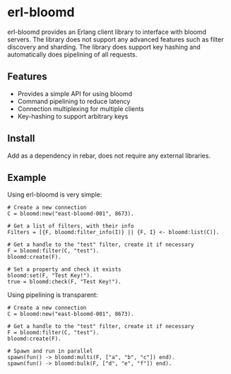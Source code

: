 erl-bloomd
==========

erl-bloomd provides an Erlang client library to interface with
bloomd servers. The library does not support any advanced features
such as filter discovery and sharding. The library does support
key hashing and automatically does pipelining of all requests.

Features
--------


* Provides a simple API for using bloomd
* Command pipelining to reduce latency
* Connection multiplexing for multiple clients
* Key-hashing to support arbitrary keys


Install
-------

Add as a dependency in rebar, does not require any external libraries.

Example
------

Using erl-bloomd is very simple:

    # Create a new connection
    C = bloomd:new("east-bloomd-001", 8673).

    # Get a list of filters, with their info
    Filters = [{F, bloomd:filter_info(I)} || {F, I} <- bloomd:list(C)].

    # Get a handle to the "test" filter, create it if necessary
    F = bloomd:filter(C, "test").
    bloomd:create(F).

    # Set a property and check it exists
    bloomd:set(F, "Test Key!").
    true = bloomd:check(F, "Test Key!").


Using pipelining is transparent:

    # Create a new connection
    C = bloomd:new("east-bloomd-001", 8673).

    # Get a handle to the "test" filter, create it if necessary
    F = bloomd:filter(C, "test").
    bloomd:create(F).

    # Spawn and run in parallel
    spawn(fun() -> bloomd:multi(F, ["a", "b", "c"]) end).
    spawn(fun() -> bloomd:bulk(F, ["d", "e", "f"]) end).



